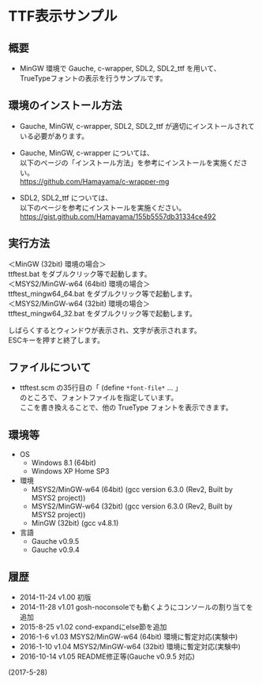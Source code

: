 # TTF表示サンプル

## 概要
- MinGW 環境で Gauche, c-wrapper, SDL2, SDL2_ttf を用いて、  
  TrueTypeフォントの表示を行うサンプルです。


## 環境のインストール方法
- Gauche, MinGW, c-wrapper, SDL2, SDL2_ttf が適切にインストールされている必要があります。

- Gauche, MinGW, c-wrapper については、  
  以下のページの「インストール方法」を参考にインストールを実施ください。  
  https://github.com/Hamayama/c-wrapper-mg

- SDL2, SDL2_ttf については、  
  以下のページを参考にインストールを実施ください。  
  https://gist.github.com/Hamayama/155b5557db31334ce492


## 実行方法
  ＜MinGW (32bit) 環境の場合＞  
  ttftest.bat をダブルクリック等で起動します。  
  ＜MSYS2/MinGW-w64 (64bit) 環境の場合＞  
  ttftest_mingw64_64.bat をダブルクリック等で起動します。  
  ＜MSYS2/MinGW-w64 (32bit) 環境の場合＞  
  ttftest_mingw64_32.bat をダブルクリック等で起動します。  
  
  しばらくするとウィンドウが表示され、文字が表示されます。  
  ESCキーを押すと終了します。


## ファイルについて
- ttftest.scm の35行目の「 (define `*font-file*` ... 」  
  のところで、フォントファイルを指定しています。  
  ここを書き換えることで、他の TrueType フォントを表示できます。


## 環境等
- OS
  - Windows 8.1 (64bit)
  - Windows XP Home SP3
- 環境
  - MSYS2/MinGW-w64 (64bit) (gcc version 6.3.0 (Rev2, Built by MSYS2 project))
  - MSYS2/MinGW-w64 (32bit) (gcc version 6.3.0 (Rev2, Built by MSYS2 project))
  - MinGW (32bit) (gcc v4.8.1)
- 言語
  - Gauche v0.9.5
  - Gauche v0.9.4

## 履歴
- 2014-11-24 v1.00 初版
- 2014-11-28 v1.01 gosh-noconsoleでも動くようにコンソールの割り当てを追加
- 2015-8-25  v1.02 cond-expandにelse節を追加
- 2016-1-6   v1.03 MSYS2/MinGW-w64 (64bit) 環境に暫定対応(実験中)
- 2016-1-10  v1.04 MSYS2/MinGW-w64 (32bit) 環境に暫定対応(実験中)
- 2016-10-14 v1.05 README修正等(Gauche v0.9.5 対応)


(2017-5-28)
